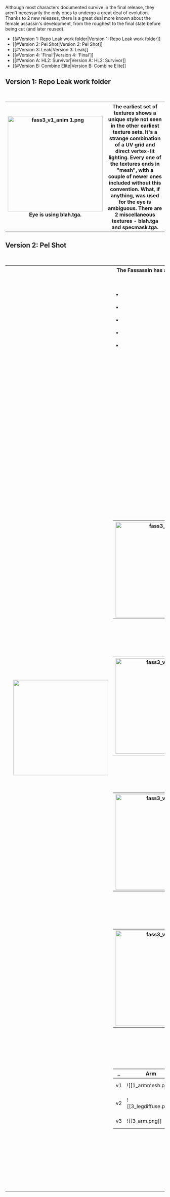 Although most characters documented survive in the final release, they aren't necessarily the only ones to undergo a great deal of evolution. Thanks to 2 new releases, there is a great deal more known about the female assassin's development, from the roughest to the final state before being cut (and later reused). 

- [[#Version 1: Repo Leak work folder|Version 1: Repo Leak work folder]]
- [[#Version 2: Pel Shot|Version 2: Pel Shot]]
- [[#Version 3: Leak|Version 3: Leak]]
- [[#Version 4: 'Final'|Version 4: 'Final']]
- [[#Version A: HL2: Survivor|Version A: HL2: Survivor]]
- [[#Version B: Combine Elite|Version B: Combine Elite]]

## Version 1: Repo Leak work folder
<table>  
  <tr>  
    <th>
<img alt="fass3_v1_anim 1.png" width="300" src="assets/fass3_v1_anim%201.png"><br>Eye is using blah.tga.
</th>
<th style="vertical-align:top;">
The earliest set of textures shows a unique style not seen in the other earliest texture sets. It's a strange combination of a UV grid and direct vertex-lit lighting. Every one of the textures ends in "mesh", with a couple of newer ones included without this convention. What, if anything, was used for the eye is ambiguous. There are 2 miscellaneous textures - blah.tga and specmask.tga. 
</th>
</tr></table>

## Version 2: Pel Shot
<table>  
  <tr>  
    <th>
    <img width="300" src="assets/pel_assassin.png">
</th>
<th> 
The Fassassin has a tendency to incompletely change. For example, this reuses "footmesh" from the prior version - it has the same UV grid the prior one uses. While the textures for this are 'unreleased', it can be recreated with little compromise.<br><br>
<ul>  
  <li>As aforementioned, foot.tga from v1 is reused.</li>
  <li>v1's newer Chest2.tga and belt.tga match.</li>
  <li>The Leak's unused legdiffuse.vtf serves perfectly as both a leg and arm texture.</li>
  <li>This version's hand.vtf, pouch.vtf and neck.vtf are still used in the Leak.</li>  
  <li>The head can be recreated, at the top, from the alpha channel of the normal map, and the bottom from the Leak head with no modification.
</ul>
Oddly, the belt texture here is heavily vertical (as is the normal map for v3), but the UVs between version 1 and 3 are identical.
<h3>Gallery</h3>
<img width="300" src="assets/fass3_v3.png"><br>Recreation

## Version 3: Leak
<table>  
  <tr>  
    <th>
<img alt="fass3_v4.png" width="300" src="assets/fass3_v4.png">
</th>
<th style="vertical-align:top;">
The leak contains a version which appears to be an attempt to make v4 before a reUVing was performed. This is more incomplete than the prior version, with 3 of v2's textures still used, and plenty left over. 
</th>
</tr></table>

## Version 4: 'Final'
<table>  
  <tr>  
    <th>
<img alt="fass3_v5_2.png" width="300" src="assets/fass3_v5_2.png">
</th>
<th style="vertical-align:top;">
The final version. It is available in the repo, but the sheet was also available in the Leak - just not the model with the new UVs for it. Despite the radical changes to the textures prior, this is the only one to make model changes; the head is slightly larger.
</th>
</tr></table>

## Version A: HL2: Survivor
<table>  
  <tr>  
    <th>
<img alt="fass3_v5_2.png" width="300" src="assets/fass3_v6_1.png">
</th>
<th style="vertical-align:top;">
The final version. It is available in the repo, but the sheet was also available in the Leak - just not the model with the new UVs for it. Despite the radical changes to the textures prior, this is the only one to make model changes; the head is slightly larger.
</th>
</tr></table>

## Version B: Combine Elite
<table>  
  <tr>  
    <th>
<img alt="fass3_v5_2.png" width="300" src="assets/fass3_vb.png">
</th>
<th style="vertical-align:top;">
In creating the final Combine Elite, a quick modification to the Combine Soldier was made by adding the head to it, and the head texture over the normal one. This one possesses a uniformly red eye.
</th>
</tr></table>

## Bonus

### Texture Table

_ | Arm | Belt | Chest | Eye | Foot | Hand | Head | Leg | Neck | Pouch
--- | --- | --- | --- | --- | --- | --- | --- | --- | --- | --- 
v1 | ![[1_armmesh.png]] | ![[1_beltmesh.png]] | ![[1_chestmesh.png]] | | ![[1_footmesh.png]] | ![[1_handmesh.png]] | ![[1_headmesh.png]] | ![[1_legmesh.png]] | ![[1_neckmesh.png]] | ![[1_pouchmesh.png]]
v2 | ![[3_legdiffuse.png]] |  ![[1_belt.png]] | ![[1_chest2.png]] | ![[2_eye.png]]<br> Recr. | ![[1_footmesh.png]] | ![[3_hand.png]] | ![[2_head.png]]<br>Recr. | ![[3_legdiffuse.png]] | ![[3_neck.png]] | ![[3_pouch.png]]
v3 | ![[3_arm.png]] | ![[3_belt.png]] | ![[3_chest2.png]] | ![[3_eye.png]] | ![[3_foot.png]] | ![[3_hand.png]] | ![[3_head.png]] | ![[3_leg.png]] | ![[3_neck.png]] | ![[3_pouch.png]]

### Model Comparison

![[fass_full_anim.png]]

### Sheet Comparison

![[sheet_anim.png]]